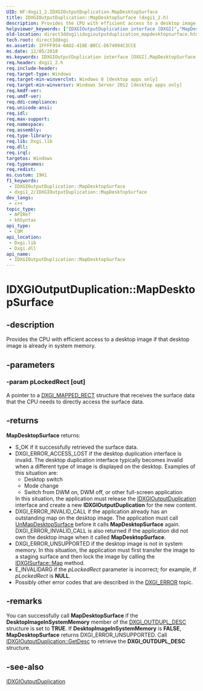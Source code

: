 ```yaml
---
UID: NF:dxgi1_2.IDXGIOutputDuplication.MapDesktopSurface
title: IDXGIOutputDuplication::MapDesktopSurface (dxgi1_2.h)
description: Provides the CPU with efficient access to a desktop image if that desktop image is already in system memory.
helpviewer_keywords: ["IDXGIOutputDuplication interface [DXGI]","MapDesktopSurface method","IDXGIOutputDuplication.MapDesktopSurface","IDXGIOutputDuplication::MapDesktopSurface","MapDesktopSurface","MapDesktopSurface method [DXGI]","MapDesktopSurface method [DXGI]","IDXGIOutputDuplication interface","direct3ddxgi.idxgioutputduplication_mapdesktopsurface","dxgi1_2/IDXGIOutputDuplication::MapDesktopSurface"]
old-location: direct3ddxgi\idxgioutputduplication_mapdesktopsurface.htm
tech.root: direct3ddxgi
ms.assetid: 1FFFF954-0AD2-418E-B0CC-D674994C3CCE
ms.date: 12/05/2018
ms.keywords: IDXGIOutputDuplication interface [DXGI],MapDesktopSurface method, IDXGIOutputDuplication.MapDesktopSurface, IDXGIOutputDuplication::MapDesktopSurface, MapDesktopSurface, MapDesktopSurface method [DXGI], MapDesktopSurface method [DXGI],IDXGIOutputDuplication interface, direct3ddxgi.idxgioutputduplication_mapdesktopsurface, dxgi1_2/IDXGIOutputDuplication::MapDesktopSurface
req.header: dxgi1_2.h
req.include-header: 
req.target-type: Windows
req.target-min-winverclnt: Windows 8 [desktop apps only]
req.target-min-winversvr: Windows Server 2012 [desktop apps only]
req.kmdf-ver: 
req.umdf-ver: 
req.ddi-compliance: 
req.unicode-ansi: 
req.idl: 
req.max-support: 
req.namespace: 
req.assembly: 
req.type-library: 
req.lib: Dxgi.lib
req.dll: 
req.irql: 
targetos: Windows
req.typenames: 
req.redist: 
ms.custom: 19H1
f1_keywords:
 - IDXGIOutputDuplication::MapDesktopSurface
 - dxgi1_2/IDXGIOutputDuplication::MapDesktopSurface
dev_langs:
 - c++
topic_type:
 - APIRef
 - kbSyntax
api_type:
 - COM
api_location:
 - Dxgi.lib
 - Dxgi.dll
api_name:
 - IDXGIOutputDuplication::MapDesktopSurface
---
```


# IDXGIOutputDuplication::MapDesktopSurface


## -description

Provides the CPU with efficient access to a desktop image if that desktop image is already in system memory.

## -parameters

### -param pLockedRect [out]

A pointer to a <a href="/windows/desktop/api/dxgi/ns-dxgi-dxgi_mapped_rect">DXGI_MAPPED_RECT</a> structure that receives the surface data that the CPU needs to directly access the surface data.

## -returns

<b>MapDesktopSurface</b> returns:
        <ul>
<li>S_OK if it successfully retrieved the surface data.</li>
<li>DXGI_ERROR_ACCESS_LOST if the desktop duplication interface is invalid. The desktop duplication interface typically becomes invalid when a different type of image is displayed on the desktop.  Examples of this situation are: <ul>
<li>Desktop switch</li>
<li>Mode change</li>
<li>Switch from DWM on, DWM off, or other full-screen application</li>
</ul>In this situation, the application must release the <a href="/windows/desktop/api/dxgi1_2/nn-dxgi1_2-idxgioutputduplication">IDXGIOutputDuplication</a> interface and create a new <b>IDXGIOutputDuplication</b> for the new content.</li>
<li>DXGI_ERROR_INVALID_CALL if the application already has an outstanding map on the desktop image.  The application must call <a href="/windows/desktop/api/dxgi1_2/nf-dxgi1_2-idxgioutputduplication-unmapdesktopsurface">UnMapDesktopSurface</a> before it calls <b>MapDesktopSurface</b> again. DXGI_ERROR_INVALID_CALL is also returned if the application did not own the desktop image when it called <b>MapDesktopSurface</b>.</li>
<li>DXGI_ERROR_UNSUPPORTED if the desktop image is not in system memory. In this situation, the application must first transfer the image to a staging surface and then lock the image by calling the <a href="/windows/desktop/api/dxgi/nf-dxgi-idxgisurface-map">IDXGISurface::Map</a> method.</li>
<li>E_INVALIDARG if the <i>pLockedRect</i> parameter is incorrect; for example, if <i>pLockedRect</i> is <b>NULL</b>.</li>
<li>Possibly other error codes that are described in the <a href="/windows/desktop/direct3ddxgi/dxgi-error">DXGI_ERROR</a> topic.</li>
</ul>

## -remarks

You can successfully call <b>MapDesktopSurface</b> if the  <b>DesktopImageInSystemMemory</b> member of the <a href="/windows/desktop/api/dxgi1_2/ns-dxgi1_2-dxgi_outdupl_desc">DXGI_OUTDUPL_DESC</a> structure is set to <b>TRUE</b>. If <b>DesktopImageInSystemMemory</b> is <b>FALSE</b>, <b>MapDesktopSurface</b> returns DXGI_ERROR_UNSUPPORTED. Call <a href="/windows/desktop/api/dxgi1_2/nf-dxgi1_2-idxgioutputduplication-getdesc">IDXGIOutputDuplication::GetDesc</a> to retrieve the <b>DXGI_OUTDUPL_DESC</b> structure.

## -see-also

<a href="/windows/desktop/api/dxgi1_2/nn-dxgi1_2-idxgioutputduplication">IDXGIOutputDuplication</a>

